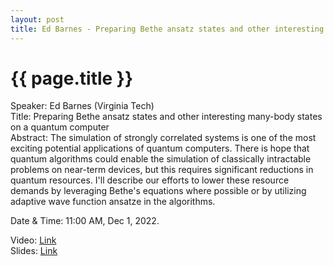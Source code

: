 ```yaml
---
layout: post
title: Ed Barnes - Preparing Bethe ansatz states and other interesting many-body states on a quantum computer
---
```


{{ page.title }}
================

Speaker: Ed Barnes (Virginia Tech)  
Title: Preparing Bethe ansatz states and other interesting many-body states on a quantum computer  
Abstract: The simulation of strongly correlated systems is one of the most exciting potential applications of quantum computers. There is hope that quantum algorithms could enable the simulation of classically intractable problems on near-term devices, but this requires significant reductions in quantum resources. I'll describe our efforts to lower these resource demands by leveraging Bethe's equations where possible or by utilizing adaptive wave function ansatze in the algorithms. 

Date & Time: 11:00 AM, Dec 1, 2022.

Video: [Link](https://www.bilibili.com/video/BV1aD4y1v77C/?share_source=copy_web&vd_source=2923cd18e23f9cfd0265ae363e788c67)  
Slides: [Link](http://jointhepth.github.io/files/2022-12-01-Ed-Barnes.pdf)